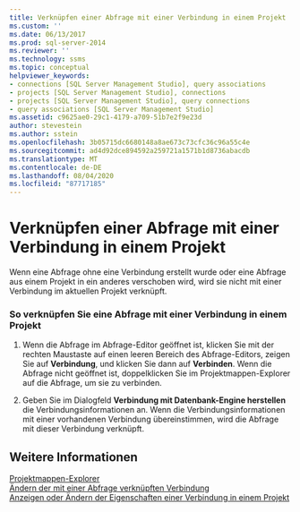 ```yaml
---
title: Verknüpfen einer Abfrage mit einer Verbindung in einem Projekt | Microsoft-Dokumentation
ms.custom: ''
ms.date: 06/13/2017
ms.prod: sql-server-2014
ms.reviewer: ''
ms.technology: ssms
ms.topic: conceptual
helpviewer_keywords:
- connections [SQL Server Management Studio], query associations
- projects [SQL Server Management Studio], connections
- projects [SQL Server Management Studio], query connections
- query associations [SQL Server Management Studio]
ms.assetid: c9625ae0-29c1-4179-a709-51b7e2f9e23d
author: stevestein
ms.author: sstein
ms.openlocfilehash: 3b05715dc6680148a8ae673c73cfc36c96a55c4e
ms.sourcegitcommit: ad4d92dce894592a259721a1571b1d8736abacdb
ms.translationtype: MT
ms.contentlocale: de-DE
ms.lasthandoff: 08/04/2020
ms.locfileid: "87717185"
---
```

# <a name="associate-a-query-with-a-connection-in-a-project"></a>Verknüpfen einer Abfrage mit einer Verbindung in einem Projekt
  Wenn eine Abfrage ohne eine Verbindung erstellt wurde oder eine Abfrage aus einem Projekt in ein anderes verschoben wird, wird sie nicht mit einer Verbindung im aktuellen Projekt verknüpft.  
  
### <a name="to-associate-a-query-with-a-connection-in-a-project"></a>So verknüpfen Sie eine Abfrage mit einer Verbindung in einem Projekt  
  
1.  Wenn die Abfrage im Abfrage-Editor geöffnet ist, klicken Sie mit der rechten Maustaste auf einen leeren Bereich des Abfrage-Editors, zeigen Sie auf **Verbindung**, und klicken Sie dann auf **Verbinden**. Wenn die Abfrage nicht geöffnet ist, doppelklicken Sie im Projektmappen-Explorer auf die Abfrage, um sie zu verbinden.  
  
2.  Geben Sie im Dialogfeld **Verbindung mit Datenbank-Engine herstellen** die Verbindungsinformationen an. Wenn die Verbindungsinformationen mit einer vorhandenen Verbindung übereinstimmen, wird die Abfrage mit dieser Verbindung verknüpft.  
  
## <a name="see-also"></a>Weitere Informationen  
 [Projektmappen-Explorer](solution-explorer.md)   
 [Ändern der mit einer Abfrage verknüpften Verbindung](change-the-connection-associated-with-a-query.md)   
 [Anzeigen oder Ändern der Eigenschaften einer Verbindung in einem Projekt](view-or-change-the-properties-of-a-connection-in-a-project.md)  
  
  
